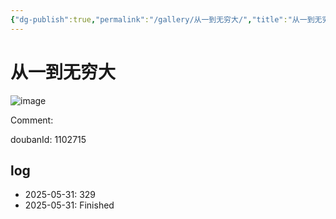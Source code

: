 ```yaml
---
{"dg-publish":true,"permalink":"/gallery/从一到无穷大/","title":"从一到无穷大","created":"2025-06-16T14:31:17.581+08:00"}
---
```



# 从一到无穷大

![image](https://hiraeth-picbed.oss-cn-beijing.aliyuncs.com/20250531155230.webp)

Comment: 



doubanId: 1102715

## log

- 2025-05-31: 329
- 2025-05-31: Finished
